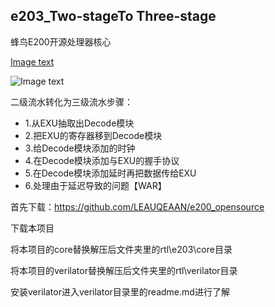 ## e203_Two-stageTo Three-stage
蜂鸟E200开源处理器核心

[Image text](https://github.com/LEAUQEAAN/e203_Four-stageToFive-stage/blob/master/2_3.png)

![Image text](https://github.com/LEAUQEAAN/e203_Four-stageToFive-stage/blob/master/2_3_pro.png)

二级流水转化为三级流水步骤：
*   1.从EXU抽取出Decode模块
*   2.把EXU的寄存器移到Decode模块
*   3.给Decode模块添加的时钟
*   4.在Decode模块添加与EXU的握手协议
*   5.在Decode模块添加延时再把数据传给EXU
*   6.处理由于延迟导致的问题【WAR】

 首先下载：https://github.com/LEAUQEAAN/e200_opensource

 下载本项目
 
 将本项目的core替换解压后文件夹里的rtl\e203\core目录
 
 将本项目的verilator替换解压后文件夹里的rtl\verilator目录

 安装verilator进入verilator目录里的readme.md进行了解




